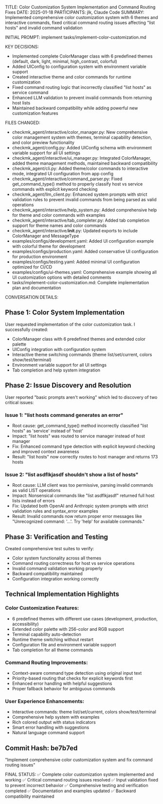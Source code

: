 TITLE: Color Customization System Implementation and Command Routing Fixes
DATE: 2025-01-18
PARTICIPANTS: jlk, Claude Code
SUMMARY: Implemented comprehensive color customization system with 6 themes and interactive commands, fixed critical command routing issues affecting "list hosts" and invalid command validation

INITIAL PROMPT: implement tasks/implement-color-customization.md

KEY DECISIONS:
- Implemented complete ColorManager class with 6 predefined themes (default, dark, light, minimal, high_contrast, colorful)
- Added UIConfig to configuration system with environment variable support
- Created interactive theme and color commands for runtime customization
- Fixed command routing logic that incorrectly classified "list hosts" as service command
- Enhanced LLM validation to prevent invalid commands from returning host lists
- Maintained backward compatibility while adding powerful new customization features

FILES CHANGED:
- checkmk_agent/interactive/color_manager.py: New comprehensive color management system with themes, terminal capability detection, and color preview functionality
- checkmk_agent/config.py: Added UIConfig schema with environment variable support for all UI settings
- checkmk_agent/interactive/ui_manager.py: Integrated ColorManager, added theme management methods, maintained backward compatibility
- checkmk_agent/cli.py: Added theme/color commands to interactive mode, integrated UI configuration from app config
- checkmk_agent/interactive/command_parser.py: Fixed get_command_type() method to properly classify host vs service commands with explicit keyword checking
- checkmk_agent/llm_client.py: Enhanced system prompts with strict validation rules to prevent invalid commands from being parsed as valid operations
- checkmk_agent/interactive/help_system.py: Added comprehensive help for theme and color commands with examples
- checkmk_agent/interactive/tab_completer.py: Added tab completion support for theme names and color commands
- checkmk_agent/interactive/__init__.py: Updated exports to include ColorManager and MessageType
- examples/configs/development.yaml: Added UI configuration example with colorful theme for development
- examples/configs/production.yaml: Added conservative UI configuration for production environment
- examples/configs/testing.yaml: Added minimal UI configuration optimized for CI/CD
- examples/configs/ui-themes.yaml: Comprehensive example showing all UI customization options with detailed comments
- tasks/implement-color-customization.md: Complete implementation plan and documentation

CONVERSATION DETAILS:

## Phase 1: Color System Implementation
User requested implementation of the color customization task. I successfully created:
- ColorManager class with 6 predefined themes and extended color palette
- UIConfig integration with configuration system
- Interactive theme switching commands (theme list/set/current, colors show/test/terminal)
- Environment variable support for all UI settings
- Tab completion and help system integration

## Phase 2: Issue Discovery and Resolution
User reported "basic prompts aren't working" which led to discovery of two critical issues:

### Issue 1: "list hosts command generates an error"
- Root cause: get_command_type() method incorrectly classified "list hosts" as 'service' instead of 'host'
- Impact: "list hosts" was routed to service manager instead of host manager
- Fix: Enhanced command type detection with explicit keyword checking and improved context awareness
- Result: "list hosts" now correctly routes to host manager and returns 173 hosts

### Issue 2: "list asdflkjasdf shouldn't show a list of hosts"  
- Root cause: LLM client was too permissive, parsing invalid commands as valid LIST operations
- Impact: Nonsensical commands like "list asdflkjasdf" returned full host lists instead of errors
- Fix: Updated both OpenAI and Anthropic system prompts with strict validation rules and syntax_error examples
- Result: Invalid commands now return proper error messages like "Unrecognized command: '...'. Try 'help' for available commands."

## Phase 3: Verification and Testing
Created comprehensive test suites to verify:
- Color system functionality across all themes
- Command routing correctness for host vs service operations  
- Invalid command validation working properly
- Backward compatibility maintained
- Configuration integration working correctly

## Technical Implementation Highlights

### Color Customization Features:
- 6 predefined themes with different use cases (development, production, accessibility)
- Extended color palette with 256-color and RGB support
- Terminal capability auto-detection
- Runtime theme switching without restart
- Configuration file and environment variable support
- Tab completion for all theme commands

### Command Routing Improvements:
- Context-aware command type detection using original input text
- Priority-based routing that checks for explicit keywords first
- Enhanced error handling with helpful suggestions
- Proper fallback behavior for ambiguous commands

### User Experience Enhancements:
- Interactive commands: theme list/set/current, colors show/test/terminal
- Comprehensive help system with examples
- Rich colored output with status indicators
- Smart error handling with suggestions
- Natural language command support

## Commit Hash: be7b7ed
"Implement comprehensive color customization system and fix command routing issues"

FINAL STATUS:
✅ Complete color customization system implemented and working
✅ Critical command routing issues resolved
✅ Input validation fixed to prevent incorrect behavior
✅ Comprehensive testing and verification completed
✅ Documentation and examples updated
✅ Backward compatibility maintained